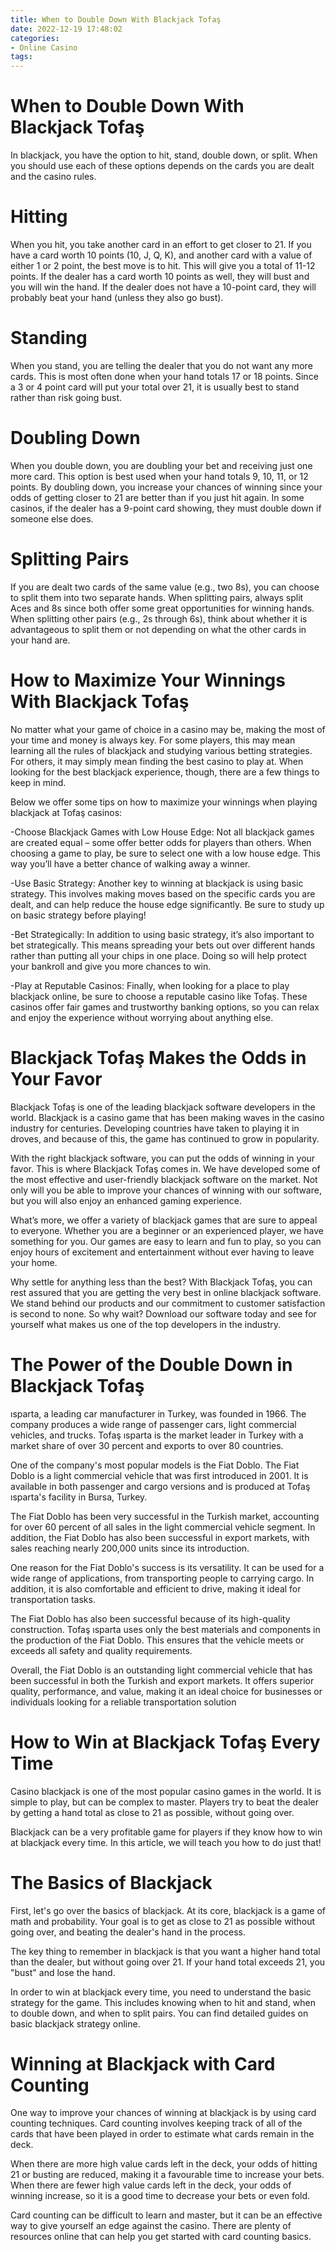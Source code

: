 ```yaml
---
title: When to Double Down With Blackjack Tofaş
date: 2022-12-19 17:48:02
categories:
- Online Casino
tags:
---
```



#  When to Double Down With Blackjack Tofaş

In blackjack, you have the option to hit, stand, double down, or split. When you should use each of these options depends on the cards you are dealt and the casino rules.

# Hitting

When you hit, you take another card in an effort to get closer to 21. If you have a card worth 10 points (10, J, Q, K), and another card with a value of either 1 or 2 point, the best move is to hit. This will give you a total of 11-12 points. If the dealer has a card worth 10 points as well, they will bust and you will win the hand. If the dealer does not have a 10-point card, they will probably beat your hand (unless they also go bust).

# Standing

When you stand, you are telling the dealer that you do not want any more cards. This is most often done when your hand totals 17 or 18 points. Since a 3 or 4 point card will put your total over 21, it is usually best to stand rather than risk going bust.

# Doubling Down

When you double down, you are doubling your bet and receiving just one more card. This option is best used when your hand totals 9, 10, 11, or 12 points. By doubling down, you increase your chances of winning since your odds of getting closer to 21 are better than if you just hit again. In some casinos, if the dealer has a 9-point card showing, they must double down if someone else does.

# Splitting Pairs

If you are dealt two cards of the same value (e.g., two 8s), you can choose to split them into two separate hands. When splitting pairs, always split Aces and 8s since both offer some great opportunities for winning hands. When splitting other pairs (e.g., 2s through 6s), think about whether it is advantageous to split them or not depending on what the other cards in your hand are.

#   How to Maximize Your Winnings With Blackjack Tofaş

No matter what your game of choice in a casino may be, making the most of your time and money is always key. For some players, this may mean learning all the rules of blackjack and studying various betting strategies. For others, it may simply mean finding the best casino to play at. When looking for the best blackjack experience, though, there are a few things to keep in mind.

Below we offer some tips on how to maximize your winnings when playing blackjack at Tofaş casinos:

-Choose Blackjack Games with Low House Edge: Not all blackjack games are created equal – some offer better odds for players than others. When choosing a game to play, be sure to select one with a low house edge. This way you’ll have a better chance of walking away a winner.

-Use Basic Strategy: Another key to winning at blackjack is using basic strategy. This involves making moves based on the specific cards you are dealt, and can help reduce the house edge significantly. Be sure to study up on basic strategy before playing!

-Bet Strategically: In addition to using basic strategy, it’s also important to bet strategically. This means spreading your bets out over different hands rather than putting all your chips in one place. Doing so will help protect your bankroll and give you more chances to win.

-Play at Reputable Casinos: Finally, when looking for a place to play blackjack online, be sure to choose a reputable casino like Tofaş. These casinos offer fair games and trustworthy banking options, so you can relax and enjoy the experience without worrying about anything else.

#  Blackjack Tofaş Makes the Odds in Your Favor

Blackjack Tofaş is one of the leading blackjack software developers in the world. Blackjack is a casino game that has been making waves in the casino industry for centuries. Developing countries have taken to playing it in droves, and because of this, the game has continued to grow in popularity.

With the right blackjack software, you can put the odds of winning in your favor. This is where Blackjack Tofaş comes in. We have developed some of the most effective and user-friendly blackjack software on the market. Not only will you be able to improve your chances of winning with our software, but you will also enjoy an enhanced gaming experience.

What’s more, we offer a variety of blackjack games that are sure to appeal to everyone. Whether you are a beginner or an experienced player, we have something for you. Our games are easy to learn and fun to play, so you can enjoy hours of excitement and entertainment without ever having to leave your home.

Why settle for anything less than the best? With Blackjack Tofaş, you can rest assured that you are getting the very best in online blackjack software. We stand behind our products and our commitment to customer satisfaction is second to none. So why wait? Download our software today and see for yourself what makes us one of the top developers in the industry.

#  The Power of the Double Down in Blackjack Tofaş
ısparta, a leading car manufacturer in Turkey, was founded in 1966. The company produces a wide range of passenger cars, light commercial vehicles, and trucks. Tofaş ısparta is the market leader in Turkey with a market share of over 30 percent and exports to over 80 countries.

One of the company's most popular models is the Fiat Doblo. The Fiat Doblo is a light commercial vehicle that was first introduced in 2001. It is available in both passenger and cargo versions and is produced at Tofaş ısparta's facility in Bursa, Turkey.

The Fiat Doblo has been very successful in the Turkish market, accounting for over 60 percent of all sales in the light commercial vehicle segment. In addition, the Fiat Doblo has also been successful in export markets, with sales reaching nearly 200,000 units since its introduction.

One reason for the Fiat Doblo's success is its versatility. It can be used for a wide range of applications, from transporting people to carrying cargo. In addition, it is also comfortable and efficient to drive, making it ideal for transportation tasks.

The Fiat Doblo has also been successful because of its high-quality construction. Tofaş ısparta uses only the best materials and components in the production of the Fiat Doblo. This ensures that the vehicle meets or exceeds all safety and quality requirements.

Overall, the Fiat Doblo is an outstanding light commercial vehicle that has been successful in both the Turkish and export markets. It offers superior quality, performance, and value, making it an ideal choice for businesses or individuals looking for a reliable transportation solution

#  How to Win at Blackjack Tofaş Every Time

Casino blackjack is one of the most popular casino games in the world. It is simple to play, but can be complex to master. Players try to beat the dealer by getting a hand total as close to 21 as possible, without going over.

Blackjack can be a very profitable game for players if they know how to win at blackjack every time. In this article, we will teach you how to do just that!

# The Basics of Blackjack

First, let's go over the basics of blackjack. At its core, blackjack is a game of math and probability. Your goal is to get as close to 21 as possible without going over, and beating the dealer's hand in the process.

The key thing to remember in blackjack is that you want a higher hand total than the dealer, but without going over 21. If your hand total exceeds 21, you "bust" and lose the hand.

In order to win at blackjack every time, you need to understand the basic strategy for the game. This includes knowing when to hit and stand, when to double down, and when to split pairs. You can find detailed guides on basic blackjack strategy online.

# Winning at Blackjack with Card Counting

One way to improve your chances of winning at blackjack is by using card counting techniques. Card counting involves keeping track of all of the cards that have been played in order to estimate what cards remain in the deck.

When there are more high value cards left in the deck, your odds of hitting 21 or busting are reduced, making it a favourable time to increase your bets. When there are fewer high value cards left in the deck, your odds of winning increase, so it is a good time to decrease your bets or even fold.

Card counting can be difficult to learn and master, but it can be an effective way to give yourself an edge against the casino. There are plenty of resources online that can help you get started with card counting basics.